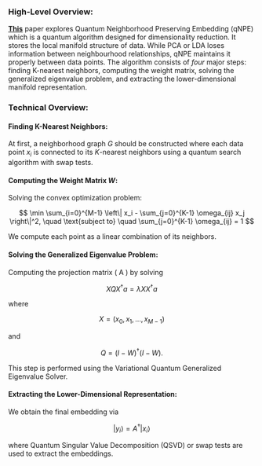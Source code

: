 ### High-Level Overview:
[**This**](https://arxiv.org/abs/1910.12164) paper explores Quantum Neighborhood Preserving Embedding (qNPE) which is a quantum algorithm designed for dimensionality reduction. It stores the local manifold structure of data. While PCA or LDA loses information between neighbourhood relationships, qNPE maintains it properly between data points. The algorithm consists of _four_ major steps: finding K-nearest neighbors, computing the weight matrix, solving the generalized eigenvalue problem, and extracting the lower-dimensional manifold representation.

### Technical Overview:

#### Finding K-Nearest Neighbors:
At first, a neighborhood graph $G$ should be constructed where each data point $x_i$ is connected to its $K$-nearest neighbors using a quantum search algorithm with swap tests.

#### Computing the Weight Matrix $W$:
Solving the convex optimization problem:

$$
\min \sum_{i=0}^{M-1} \left\| x_i - \sum_{j=0}^{K-1} \omega_{ij} x_j \right\|^2, \quad \text{subject to} \quad \sum_{j=0}^{K-1} \omega_{ij} = 1
$$

We compute each point as a linear combination of its neighbors.

#### Solving the Generalized Eigenvalue Problem:

Computing the projection matrix \( A \) by solving

$$
X Q X^\dagger a = \lambda X X^\dagger a
$$

where 

$$
X = (x_0, x_1, \dots, x_{M-1})
$$ 

and 

$$
Q = (I - W)^\dagger (I - W).
$$ 

This step is performed using the Variational Quantum Generalized Eigenvalue Solver.

#### Extracting the Lower-Dimensional Representation:

We obtain the final embedding via

$$
|y_i\rangle = A^\dagger |x_i\rangle
$$

where Quantum Singular Value Decomposition (QSVD) or swap tests are used to extract the embeddings.

